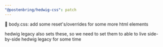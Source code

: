 ```yaml
---
"@postenbring/hedwig-css": patch
---
```


:lipstick: body.css: add some reset's/overrides for some more html elements

hedwig legacy also sets these, so we need to set them to able to live side-by-side hedwig legacy for some time
